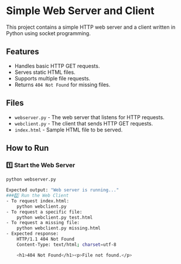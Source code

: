 # Simple Web Server and Client

This project contains a simple HTTP web server and a client written in Python using socket programming.

## Features
- Handles basic HTTP GET requests.
- Serves static HTML files.
- Supports multiple file requests.
- Returns `404 Not Found` for missing files.

## Files
- `webserver.py` - The web server that listens for HTTP requests.
- `webclient.py` - The client that sends HTTP GET requests.
- `index.html` - Sample HTML file to be served.

## How to Run

### 1️⃣ Start the Web Server
```sh
python webserver.py

Expected output: "Web server is running..."
###2️⃣ Run the Web Client
- To request index.html:
	python webclient.py
- To request a specific file:
	python webclient.py test.html
- To request a missing file:
	python webclient.py missing.html
- Expected response:
	HTTP/1.1 404 Not Found
	Content-Type: text/html; charset=utf-8

	<h1>404 Not Found</h1><p>File not found.</p>

